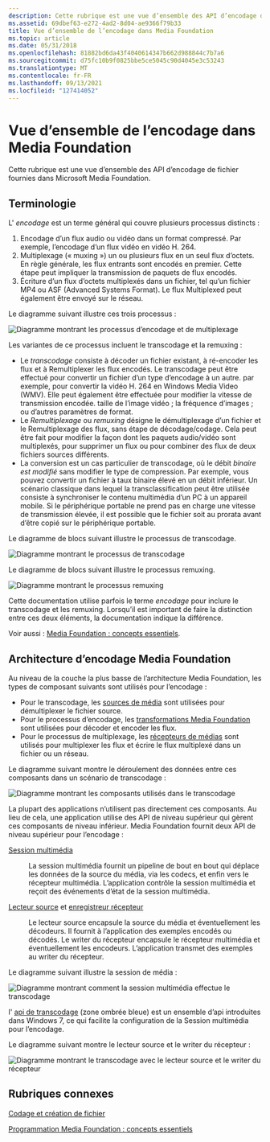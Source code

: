 ```yaml
---
description: Cette rubrique est une vue d’ensemble des API d’encodage de fichier fournies dans Microsoft Media Foundation.
ms.assetid: 69dbef63-e272-4ad2-8d04-ae9366f79b33
title: Vue d’ensemble de l’encodage dans Media Foundation
ms.topic: article
ms.date: 05/31/2018
ms.openlocfilehash: 81882bd6da43f4040614347b662d988844c7b7a6
ms.sourcegitcommit: d75fc10b9f0825bbe5ce5045c90d4045e3c53243
ms.translationtype: MT
ms.contentlocale: fr-FR
ms.lasthandoff: 09/13/2021
ms.locfileid: "127414052"
---
```

# <a name="overview-of-encoding-in-media-foundation"></a>Vue d’ensemble de l’encodage dans Media Foundation

Cette rubrique est une vue d’ensemble des API d’encodage de fichier fournies dans Microsoft Media Foundation.

## <a name="terminology"></a>Terminologie

L' *encodage* est un terme général qui couvre plusieurs processus distincts :

1.  Encodage d’un flux audio ou vidéo dans un format compressé. Par exemple, l’encodage d’un flux vidéo en vidéo H. 264.
2.  Multiplexage (« muxing ») un ou plusieurs flux en un seul flux d’octets. En règle générale, les flux entrants sont encodés en premier. Cette étape peut impliquer la transmission de paquets de flux encodés.
3.  Écriture d’un flux d’octets multiplexés dans un fichier, tel qu’un fichier MP4 ou ASF (Advanced Systems Format). Le flux Multiplexed peut également être envoyé sur le réseau.

Le diagramme suivant illustre ces trois processus :

![Diagramme montrant les processus d’encodage et de multiplexage](images/encoding03.png)

Les variantes de ce processus incluent le transcodage et la remuxing :

-   Le *transcodage* consiste à décoder un fichier existant, à ré-encoder les flux et à Remultiplexer les flux encodés. Le transcodage peut être effectué pour convertir un fichier d’un type d’encodage à un autre. par exemple, pour convertir la vidéo H. 264 en Windows Media Video (WMV). Elle peut également être effectuée pour modifier la vitesse de transmission encodée. taille de l’image vidéo ; la fréquence d’images ; ou d’autres paramètres de format.
-   Le *Remultiplexage* ou *remuxing* désigne le démultiplexage d’un fichier et le Remultiplexage des flux, sans étape de décodage/codage. Cela peut être fait pour modifier la façon dont les paquets audio/vidéo sont multiplexés, pour supprimer un flux ou pour combiner des flux de deux fichiers sources différents.
-   La conversion est un cas particulier de transcodage, où le débit *binaire est modifié* sans modifier le type de compression. Par exemple, vous pouvez convertir un fichier à taux binaire élevé en un débit inférieur. Un scénario classique dans lequel la transclassification peut être utilisée consiste à synchroniser le contenu multimédia d’un PC à un appareil mobile. Si le périphérique portable ne prend pas en charge une vitesse de transmission élevée, il est possible que le fichier soit au prorata avant d’être copié sur le périphérique portable.

Le diagramme de blocs suivant illustre le processus de transcodage.

![Diagramme montrant le processus de transcodage](images/encoding05.png)

Le diagramme de blocs suivant illustre le processus remuxing.

![Diagramme montrant le processus remuxing](images/encoding06.png)

Cette documentation utilise parfois le terme *encodage* pour inclure le transcodage et les remuxing. Lorsqu’il est important de faire la distinction entre ces deux éléments, la documentation indique la différence.

Voir aussi : [Media Foundation : concepts essentiels](media-foundation-programming--essential-concepts.md).

## <a name="media-foundation-encoding-architecture"></a>Architecture d’encodage Media Foundation

Au niveau de la couche la plus basse de l’architecture Media Foundation, les types de composant suivants sont utilisés pour l’encodage :

-   Pour le transcodage, les [sources de média](media-sources.md) sont utilisées pour démultiplexer le fichier source.
-   Pour le processus d’encodage, les [transformations Media Foundation](media-foundation-transforms.md) sont utilisées pour décoder et encoder les flux.
-   Pour le processus de multiplexage, les [récepteurs de médias](media-sinks.md) sont utilisés pour multiplexer les flux et écrire le flux multiplexé dans un fichier ou un réseau.

Le diagramme suivant montre le déroulement des données entre ces composants dans un scénario de transcodage :

![Diagramme montrant les composants utilisés dans le transcodage](images/encoding04.png)

La plupart des applications n’utilisent pas directement ces composants. Au lieu de cela, une application utilise des API de niveau supérieur qui gèrent ces composants de niveau inférieur. Media Foundation fournit deux API de niveau supérieur pour l’encodage :

<dl> <dt>

<span id="Media_Session"></span><span id="media_session"></span><span id="MEDIA_SESSION"></span>[Session multimédia](media-session.md)
</dt> <dd>

La session multimédia fournit un pipeline de bout en bout qui déplace les données de la source du média, via les codecs, et enfin vers le récepteur multimédia. L’application contrôle la session multimédia et reçoit des événements d’état de la session multimédia.

</dd> <dt>

<span id="Source_Reader_plus_Sink_Writer"></span><span id="source_reader_plus_sink_writer"></span><span id="SOURCE_READER_PLUS_SINK_WRITER"></span>[Lecteur source](source-reader.md) et [enregistreur récepteur](sink-writer.md)
</dt> <dd>

Le lecteur source encapsule la source du média et éventuellement les décodeurs. Il fournit à l’application des exemples encodés ou décodés. Le writer du récepteur encapsule le récepteur multimédia et éventuellement les encodeurs. L’application transmet des exemples au writer du récepteur.

</dd> </dl>

Le diagramme suivant illustre la session de média :

![Diagramme montrant comment la session multimédia effectue le transcodage](images/encoding01.png)

l' [api de transcodage](transcode-api.md) (zone ombrée bleue) est un ensemble d’api introduites dans Windows 7, ce qui facilite la configuration de la Session multimédia pour l’encodage.

Le diagramme suivant montre le lecteur source et le writer du récepteur :

![Diagramme montrant le transcodage avec le lecteur source et le writer du récepteur](images/encoding02.png)

## <a name="related-topics"></a>Rubriques connexes

<dl> <dt>

[Codage et création de fichier](encoding-and-file-authoring.md)
</dt> <dt>

[Programmation Media Foundation : concepts essentiels](media-foundation-programming--essential-concepts.md)
</dt> </dl>

 

 



